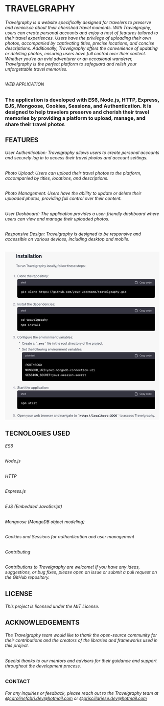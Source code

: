 # TRAVELGRAPHY

###### Travelgraphy is a website specifically designed for travelers to preserve and reminisce about their cherished travel moments. With Travelgraphy, users can create personal accounts and enjoy a host of features tailored to their travel experiences. Users have the privilege of uploading their own photos, accompanied by captivating titles, precise locations, and concise descriptions. Additionally, Travelgraphy offers the convenience of updating or deleting photos, ensuring users have full control over their content. Whether you're an avid adventurer or an occasional wanderer, Travelgraphy is the perfect platform to safeguard and relish your unforgettable travel memories.

###### WEB APPLICATION
### The application is developed with ES6, Node.js, HTTP, Express, EJS, Mongoose, Cookies, Sessions, and Authentication. It is designed to help travelers preserve and cherish their travel memories by providing a platform to upload, manage, and share their travel photos

## FEATURES
###### User Authentication: Travelgraphy allows users to create personal accounts and securely log in to access their travel photos and account settings.

###### Photo Upload: Users can upload their travel photos to the platform, accompanied by titles, locations, and descriptions.

###### Photo Management: Users have the ability to update or delete their uploaded photos, providing full control over their content.

###### User Dashboard: The application provides a user-friendly dashboard where users can view and manage their uploaded photos.

###### Responsive Design: Travelgraphy is designed to be responsive and accessible on various devices, including desktop and mobile. 


![Installation](/public/images/readme.jpeg)



##  TECNOLOGIES USED
###### ES6
###### Node.js
###### HTTP
###### Express.js
###### EJS (Embedded JavaScript)
###### Mongoose (MongoDB object modeling)
###### Cookies and Sessions for authentication and user management
###### Contributing
###### Contributions to Travelgraphy are welcome! If you have any ideas, suggestions, or bug fixes, please open an issue or submit a pull request on the GitHub repository.

## LICENSE
###### This project is licensed under the MIT License.

##  ACKNOWLEDGEMENTS 
###### The Travelgraphy team would like to thank the open-source community for their contributions and the creators of the libraries and frameworks used in this project.

###### Special thanks to our mentors and advisors for their guidance and support throughout the development process.

### CONTACT
###### For any inquiries or feedback, please reach out to the Travelgraphy team at @carolinefabri.dev@hotmail.com or @priscillariese.dev@hotmail.com